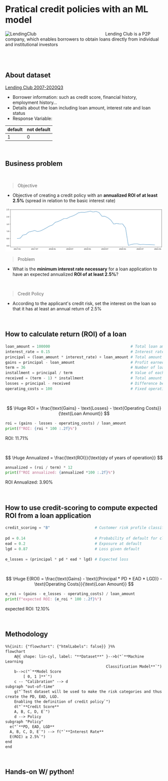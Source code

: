 # Pratical credit policies with an ML model

<img src="https://s3.amazonaws.com/static.lendingclub.com/banking/logos/brand_day_logo_email.png" alt="LendingClub" width="300" align="left" style="margin-right: 20px;">
Lending Club is a P2P company, which enables borrowers to obtain loans directly from individual and institutional investors

<br> <br>

## About dataset
[Lending Club 2007-2020Q3](https://www.kaggle.com/datasets/marcusos/lending-club-clean?select=lending_club_smaller_sample.feather)

- Borrower information: such as credit score, financial history, employment history…
- Details about the loan including loan amount, interest rate and loan status
- Response Variable:

| default | not default |
|--|--|
| 1 | 0 |

<br>

## Business problem

<br>

>Objective
- Objective of creating a credit policy with an **annualized ROI of at least 2.5%** (spread in relation to the basic interest rate)
<img src="https://raw.githubusercontent.com/pmusachio/pratical-credit-risk/refs/heads/main/img/interest_rate.png">

<br>

>Problem
- What is the **minimum interest rate necessary** for a loan application to have an expected annualized **ROI of at least 2.5%**?

<br>

>Credit Policy
- According to the applicant's credit risk, set the interest on the loan so that it has at least an annual return of 2.5%

<br>

## How to calculate **return (ROI)** of a loan

```python
loan_amount = 100000                                    # Total loan amount
interest_rate = 0.15                                    # Interest rate applied to the loan
principal = (loan_amount * interest_rate) + loan_amount # Total amount to be paid for the loan W/ taxes
gains = principal - loan_amount                         # Profit earned from interest
term = 36                                               # Number of loan installments
installment = principal / term                          # Value of each installment
received = (term - 1) * installment                     # Total amount received so far
losses = principal - received                           # Difference between expected and actual profit
operating_costs = 100                                   # Fixed operating costs
```

<br>

$$
\Huge ROI = \frac{\text{Gains} - \text{Losses} - \text{Operating Costs}}{\text{Loan Amount}}
$$

```python
roi = (gains - losses - operating_costs) / loan_amount
print(f"ROI: {roi * 100 :.2f}%")
```
ROI: 11.71%

<br>

$$
\Huge Annualized = \frac{\text{ROI}}{\text{qty of years of operation}}
$$

```python
annualized = (roi / term) * 12
print(f"ROI annualized: {annualized *100 :.2f}%")
```
ROI Annualized: 3.90%

<br>

## How to use credit-scoring to compute expected ROI from a loan application

```python
credit_scoring = "B"                    # Customer risk profile classification

pd = 0.14                               # Probability of default for class "B" customers
ead = 0.2                               # Exposure at default
lgd = 0.87                              # Loss given default

e_losses = (principal * pd * ead * lgd) # Expected loss
```

<br>

$$
\Huge E(ROI) = \frac{\text{Gains} - \text{(Principal * PD * EAD * LGD)} - \text{Operating Costs}}{\text{Loan Amount}}
$$

```python
e_roi = (gains - e_losses - operating_costs) / loan_amount
print(f"expected ROI: {e_roi * 100 :.2f}%")
```
expected ROI: 12.10%

<br>

## Methodology

```mermaid
%%{init: {"flowchart": {"htmlLabels": false}} }%%
flowchart
    A@{ shape: lin-cyl, label: "**Dataset**" }-->b("`**Machine Learning 
                                             Classification Model**`")
    b-->c("`**Model Score
        [ 0, 1 ]**`")
    c -- "Calibration" --> d
subgraph "out-of-time"
    g("`Test dataset will be used to make the risk categories and thus create the PD, EAD, LGD.
    Enabling the definition of credit policy`")
    d("`**Credit Score**
    A, B, C, D, E`")
    d --> Policy
subgraph "Policy"
  e("`**PD, EAD, LGD**
  A, B, C, D, E`") --> f("`**Interest Rate**
  E(ROI) ≥ 2.5%`")
end
end
```

<br>

## Hands-on W/ python!
